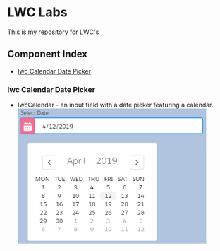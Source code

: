 # LWC Labs

This is my repository for LWC's

## Component Index
- [lwc Calendar Date Picker](#lwc-calendar-date-picker)



### lwc Calendar Date Picker
* lwcCalendar - an input field with a date picker featuring a calendar.
![lwcCalendar](/lwcComponentImages/lwcCalendar.PNG)
